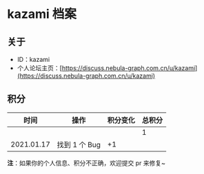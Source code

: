# kazami 档案

## 关于

- ID：kazami
- 个人论坛主页：[https://discuss.nebula-graph.com.cn/u/kazami](https://discuss.nebula-graph.com.cn/u/kazami)

## 积分

| 时间 | 操作 | 积分变化 | 总积分  |
| --- | --- | --- | --- |
|  |  |  | 1 |
| 2021.01.17 | 找到 1 个 Bug | +1 |  |


**注**：如果你的个人信息、积分不正确，欢迎提交 pr 来修复~
